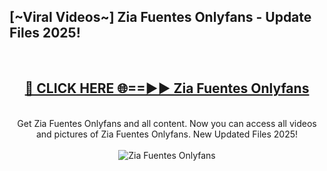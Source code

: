 <h2>[~Viral Videos~] Zia Fuentes Onlyfans - Update Files 2025!</h2>
<br>
<div align="center">
<h2><a href="https://betterlinks.top/A2PfLJ" rel="nofollow">🔴 CLICK HERE 🌐==►► Zia Fuentes Onlyfans</a></h2>
<br>
Get Zia Fuentes Onlyfans and all content. Now you can access all videos and pictures of Zia Fuentes Onlyfans. New Updated Files 2025!
<br>
<br>
<a href="https://betterlinks.top/A2PfLJ" rel="nofollow" data-target="animated-image.originalLink"><img src="https://i.ibb.co.com/WyWwxjT/player-gif2.gif" alt="Zia Fuentes Onlyfans" style="max-width: 100%; display: inline-block;" data-target="animated-image.originalImage"></a>
</div>
<br>
